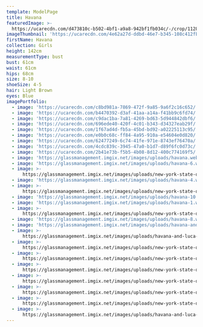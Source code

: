 ```yaml
---
template: ModelPage
title: Havana
featuredImage: >-
  https://ucarecdn.com/d473810c-b502-4bf1-a9a8-942bf1fb034c/-/crop/1128x535/0,25/-/preview/
imageThumbnail: 'https://ucarecdn.com/4e62a27d-ddbd-46e7-b345-108c412fb61b/'
firstName: Havana
collection: Girls
height: 142cm
measurementType: bust
bust: 61cm
waist: 61cm
hips: 68cm
size: 8-10
shoeSize: 4-5
hair: Light Brown
eyes: Blue
imagePortfolio:
  - image: 'https://ucarecdn.com/c8bd981a-7869-472f-9a85-9a6f2c16c652/'
  - image: 'https://ucarecdn.com/b4470392-d3af-41aa-a14a-f41bb9c6fd74/'
  - image: 'https://ucarecdn.com/c9dac1ba-7a81-4269-bd63-5d944842dbf6/'
  - image: 'https://ucarecdn.com/696ede40-420f-4c01-b343-d34327eab29f/'
  - image: 'https://ucarecdn.com/1f67ad4d-fb5a-45bd-bd92-a02225113c95/'
  - image: 'https://ucarecdn.com/e0b0c68c-ff84-4a95-910a-e54604e0d820/'
  - image: 'https://ucarecdn.com/62477249-6c74-41fe-971e-8743ef76470a/'
  - image: 'https://ucarecdn.com/4cdc839c-3945-47a0-b1d7-d89f6fc0d73c/'
  - image: 'https://ucarecdn.com/2b41e73b-f5b5-4b08-8d12-400c774169f5/'
  - image: 'https://glassmanagement.imgix.net/images/uploads/havana.webp'
  - image: 'https://glassmanagement.imgix.net/images/uploads/havana-6.webp'
  - image: >-
      https://glassmanagement.imgix.net/images/uploads/new-york-state-of-mind-dol-1056_preview.jpg
  - image: 'https://glassmanagement.imgix.net/images/uploads/havana-4.webp'
  - image: >-
      https://glassmanagement.imgix.net/images/uploads/new-york-state-of-mind-dol-1302_preview.jpg
  - image: 'https://glassmanagement.imgix.net/images/uploads/havana-10.webp'
  - image: 'https://glassmanagement.imgix.net/images/uploads/havana-1.webp'
  - image: >-
      https://glassmanagement.imgix.net/images/uploads/new-york-state-of-mind-dol-1247_preview.jpg
  - image: 'https://glassmanagement.imgix.net/images/uploads/havana-8.webp'
  - image: 'https://glassmanagement.imgix.net/images/uploads/havana-and-luca-glass.jpg'
  - image: >-
      https://glassmanagement.imgix.net/images/uploads/havana-and-luca-glass-1.jpg
  - image: >-
      https://glassmanagement.imgix.net/images/uploads/new-york-state-of-mind-dol-1362_preview.jpg
  - image: >-
      https://glassmanagement.imgix.net/images/uploads/new-york-state-of-mind-dol-1353_preview.jpg
  - image: >-
      https://glassmanagement.imgix.net/images/uploads/new-york-state-of-mind-dol-1070_preview.jpg
  - image: >-
      https://glassmanagement.imgix.net/images/uploads/new-york-state-of-mind-dol-1031-1-_preview.jpg
  - image: >-
      https://glassmanagement.imgix.net/images/uploads/new-york-state-of-mind-dol-0922_preview.jpg
  - image: >-
      https://glassmanagement.imgix.net/images/uploads/new-york-state-of-mind-dol-0883_preview.jpg
  - image: >-
      https://glassmanagement.imgix.net/images/uploads/havana-and-luca-glass-2.jpg
---
```


